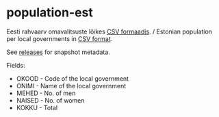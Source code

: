 # population-est

Eesti rahvaarv omavalitsuste lõikes [CSV formaadis](https://github.com/buildig/population-est/blob/master/omavalitsus_rahvaarv.csv). / Estonian population per local governments in [CSV format](https://github.com/buildig/population-est/blob/master/omavalitsus_rahvaarv.csv).

See [releases](https://github.com/buildig/population-est/releases) for snapshot metadata.

Fields:

- OKOOD - Code of the local government
- ONIMI - Name of the local government
- MEHED - No. of men
- NAISED - No. of women
- KOKKU - Total
